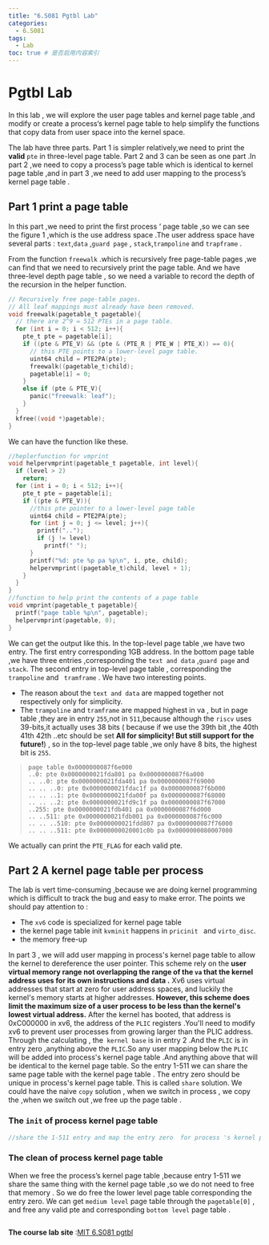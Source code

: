 ```yaml
---
title: "6.S081 Pgtbl Lab"
categories:
  - 6.S081
tags:
  - Lab
toc: true # 是否启用内容索引
---
```

# Pgtbl Lab

  In this lab , we will explore the user page tables and kernel page table ,and modify or create a process‘s kernel page table to help simplify the functions that copy data from user space into the kernel space.

  The lab have three parts. Part 1  is simpler relatively,we need to print the **valid** `pte` in three-level page table. Part 2 and 3 can be seen as one part .In part 2 ,we need to copy a process’s page table which is identical to kernel page table ,and in part 3 ,we need to add user mapping to the process’s kernel page table .

## Part 1 print a page table

  In this part ,we need to print the first process ‘ page table ,so we can see the figure 1 ,which is the use address space .The user address space have several parts : `text`,`data` ,`guard page` , `stack`,`trampoline` and `trapframe` .

  From the function `freewalk` .which is recursively free page-table pages ,we can find that we need to recursively print the page table. And we have three-level depth page table , so we need a variable to record the depth of the recursion in the helper function.

```c
// Recursively free page-table pages.
// All leaf mappings must already have been removed.
void freewalk(pagetable_t pagetable){
  // there are 2^9 = 512 PTEs in a page table.
  for (int i = 0; i < 512; i++){
    pte_t pte = pagetable[i];
    if ((pte & PTE_V) && (pte & (PTE_R | PTE_W | PTE_X)) == 0){
      // this PTE points to a lower-level page table.
      uint64 child = PTE2PA(pte);
      freewalk((pagetable_t)child);
      pagetable[i] = 0;
    }
    else if (pte & PTE_V){
      panic("freewalk: leaf");
    }
  }
  kfree((void *)pagetable);
}
```

  We can have the function like these.

```c
//heplerfunction for vmprint
void helpervmprint(pagetable_t pagetable, int level){
  if (level > 2)
    return;
  for (int i = 0; i < 512; i++){
    pte_t pte = pagetable[i];
    if ((pte & PTE_V)){
      //this pte pointer to a lower-level page table
      uint64 child = PTE2PA(pte);
      for (int j = 0; j <= level; j++){
        printf("..");
        if (j != level)
          printf(" ");
      }
      printf("%d: pte %p pa %p\n", i, pte, child);
      helpervmprint((pagetable_t)child, level + 1);
    }
  }
}
//function to help print the contents of a page table
void vmprint(pagetable_t pagetable){
  printf("page table %p\n", pagetable);
  helpervmprint(pagetable, 0);
}
```

  We can get the output like this. In the top-level page table ,we have two entry. The first entry corresponding 1GB address. In the bottom page table ,we have three entries  ,corresponding the `text and data` ,`guard page` and `stack`.  The second entry in top-level page table ,  corresponding the `trampoline` and ` tramframe` . We have two interesting points.

* The reason about the `text and data` are mapped together not respectively only for simplicity.
* The `trampoline`  and `tramframe` are mapped highest in va , but in page table ,they are in entry `255`,not in `511`,because  although the `riscv`  uses 39-bits,it actually uses 38 bits ( because  if we use the 39th bit ,the 40th 41th 42th ..etc should be set **All for simplicity! But still support for the future!**) , so in the top-level page table ,we only have 8 bits, the highest bit is `255`.

> ```
> page table 0x0000000087f6e000
> ..0: pte 0x0000000021fda801 pa 0x0000000087f6a000
> .. ..0: pte 0x0000000021fda401 pa 0x0000000087f69000
> .. .. ..0: pte 0x0000000021fdac1f pa 0x0000000087f6b000
> .. .. ..1: pte 0x0000000021fda00f pa 0x0000000087f68000
> .. .. ..2: pte 0x0000000021fd9c1f pa 0x0000000087f67000
> ..255: pte 0x0000000021fdb401 pa 0x0000000087f6d000
> .. ..511: pte 0x0000000021fdb001 pa 0x0000000087f6c000
> .. .. ..510: pte 0x0000000021fdd807 pa 0x0000000087f76000
> .. .. ..511: pte 0x0000000020001c0b pa 0x0000000080007000
> ```

We actually can print the `PTE_FLAG` for each valid pte.

## Part 2  A kernel page table per process 

  The lab is vert time-consuming ,because we are doing kernel programming  which is difficult to track the bug  and easy to make error. The points we should pay attention to :

* The `xv6` code is specialized for  kernel page table 
* the kernel page table  init  `kvminit`  happens in `pricinit ` and `virto_disc`.
* the memory free-up

In part 3 , we will add user mapping in process's kernel page table  to allow the kernel to dereference  the user pointer. This scheme rely on the **user virtual memory range not overlapping the range of the `va` that the kernel address uses for its own instructions and data .**
       Xv6 uses virtual addresses that start at zero for user address spaces, and luckily the kernel's memory starts at higher addresses. **However, this scheme does limit the maximum size of a user process to be less than the kernel's lowest virtual address.** After the kernel has booted, that address is 0xC000000 in xv6, the address of the `PLIC` registers .You'll need to modify xv6 to prevent user processes from growing larger than the PLIC address.
        Through the calculating , the` kernel base` is in  entry 2 .And the `PLIC` is in entry zero ,anything above the `PLIC`.So any user mapping below the ` PLIC ` will be added into process's kernel page table .And anything above that will be identical to the kernel page table.
         So the entry 1-511 we can share the same page table with the kernel page table . The entry zero should be unique in process's kernel page table. This is called `share` solution. 
        We could have the naive  `copy` solution , when we switch in  process , we copy the ,when we switch out ,we free up the page table .

### The `init` of process kernel page table

```c
//share the 1-511 entry and map the entry zero  for process 's kernel page table init

```



### The clean of process kernel page table

When we free the  process’s kernel page table ,because entry 1-511 we share the same thing with the kernel page table ,so we do not need to free that memory . So we do free the lower level page table corresponding the entry zero. We can get `medium level` page table through the `pagetable[0]` ,  and free any valid pte  and corresponding `bottom level` page table .

```

```







**The course lab site** :[MIT 6.S081 pgtbl](https://pdos.csail.mit.edu/6.828/2020/labs/pgtbl.html)